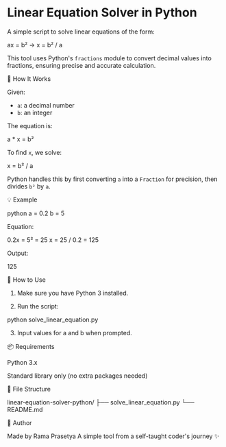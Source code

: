 # Linear Equation Solver in Python

A simple script to solve linear equations of the form:

ax = b²  →  x = b² / a

This tool uses Python's `fractions` module to convert decimal values into fractions, ensuring precise and accurate calculation.

🧮 How It Works

Given:
- `a`: a decimal number
- `b`: an integer

The equation is:

a * x = b²

To find `x`, we solve:

x = b² / a

Python handles this by first converting `a` into a `Fraction` for precision, then divides `b²` by `a`.

💡 Example

python
a = 0.2
b = 5

Equation:

0.2x = 5² = 25
x = 25 / 0.2 = 125

Output:

125


📄 How to Use

1. Make sure you have Python 3 installed.


2. Run the script:



python solve_linear_equation.py

3. Input values for a and b when prompted.


📦 Requirements

Python 3.x

Standard library only (no extra packages needed)


📁 File Structure

linear-equation-solver-python/
├── solve_linear_equation.py
└── README.md


👤 Author

Made by Rama Prasetya
A simple tool from a self-taught coder's journey ✨


